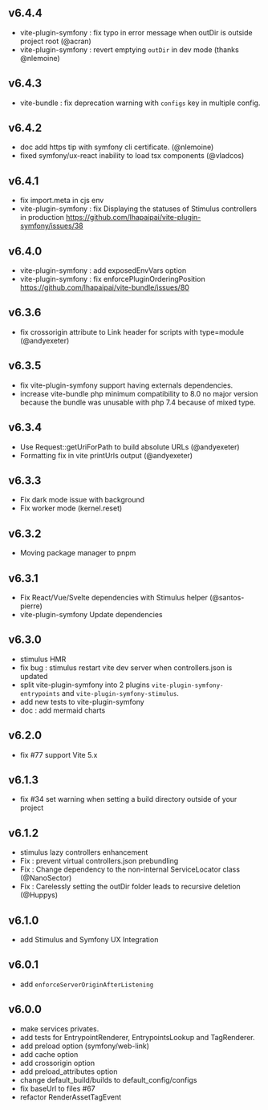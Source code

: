 ## v6.4.4

- vite-plugin-symfony : fix typo in error message when outDir is outside project root (@acran)
- vite-plugin-symfony : revert emptying `outDir` in dev mode (thanks @nlemoine)

## v6.4.3

- vite-bundle : fix deprecation warning with `configs` key in multiple config.

## v6.4.2

- doc add https tip with symfony cli certificate. (@nlemoine)
- fixed symfony/ux-react inability to load tsx components (@vladcos)

## v6.4.1

- fix import.meta in cjs env
- vite-plugin-symfony : fix Displaying the statuses of Stimulus controllers in production https://github.com/lhapaipai/vite-plugin-symfony/issues/38

## v6.4.0

- vite-plugin-symfony : add exposedEnvVars option
- vite-plugin-symfony : fix enforcePluginOrderingPosition https://github.com/lhapaipai/vite-bundle/issues/80
## v6.3.6

- fix crossorigin attribute to Link header for scripts with type=module (@andyexeter)

## v6.3.5

- fix vite-plugin-symfony support having externals dependencies.
- increase vite-bundle php minimum compatibility to 8.0
  no major version because the bundle was unusable with php 7.4 because of mixed type.

## v6.3.4

- Use Request::getUriForPath to build absolute URLs (@andyexeter)
- Formatting fix in vite printUrls output (@andyexeter)

## v6.3.3

- Fix dark mode issue with background
- Fix worker mode (kernel.reset)

## v6.3.2

- Moving package manager to pnpm

## v6.3.1

- Fix React/Vue/Svelte dependencies with Stimulus helper (@santos-pierre) 
- vite-plugin-symfony Update dependencies

## v6.3.0

- stimulus HMR
- fix bug : stimulus restart vite dev server when controllers.json is updated
- split vite-plugin-symfony into 2 plugins `vite-plugin-symfony-entrypoints` and `vite-plugin-symfony-stimulus`.
- add new tests to vite-plugin-symfony
- doc : add mermaid charts

## v6.2.0

- fix #77 support Vite 5.x

## v6.1.3

- fix #34 set warning when setting a build directory outside of your project

## v6.1.2

- stimulus lazy controllers enhancement
- Fix : prevent virtual controllers.json prebundling
- Fix : Change dependency to the non-internal ServiceLocator class (@NanoSector)
- Fix : Carelessly setting the outDir folder leads to recursive deletion (@Huppys)

## v6.1.0

- add Stimulus and Symfony UX Integration

## v6.0.1

- add `enforceServerOriginAfterListening`

## v6.0.0

- make services privates.
- add tests for EntrypointRenderer, EntrypointsLookup and TagRenderer.
- add preload option (symfony/web-link)
- add cache option
- add crossorigin option
- add preload_attributes option
- change default_build/builds to default_config/configs
- fix baseUrl to files #67
- refactor RenderAssetTagEvent 
